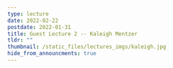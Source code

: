 ```yaml
---
type: lecture
date: 2022-02-22
postdate: 2022-01-31
title: Guest Lecture 2 -- Kaleigh Mentzer
tldr: ""
thumbnail: /static_files/lectures_imgs/kaleigh.jpg
hide_from_announcments: true
---
```


